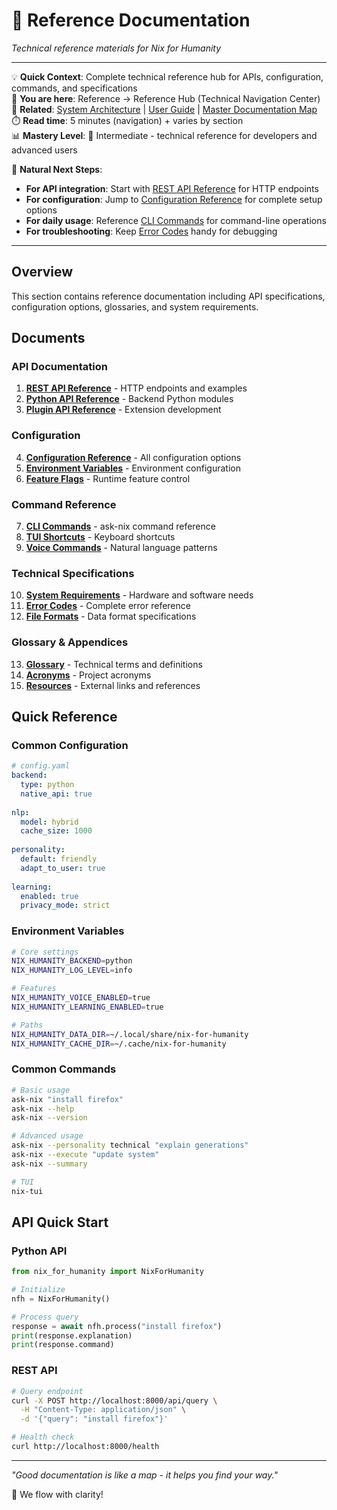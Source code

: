 # 📖 Reference Documentation

*Technical reference materials for Nix for Humanity*

---

💡 **Quick Context**: Complete technical reference hub for APIs, configuration, commands, and specifications  
📍 **You are here**: Reference → Reference Hub (Technical Navigation Center)  
🔗 **Related**: [System Architecture](../02-ARCHITECTURE/01-SYSTEM-ARCHITECTURE.md) | [User Guide](../06-TUTORIALS/USER_GUIDE.md) | [Master Documentation Map](../MASTER_DOCUMENTATION_MAP.md)  
⏱️ **Read time**: 5 minutes (navigation) + varies by section  
📊 **Mastery Level**: 🌿 Intermediate - technical reference for developers and advanced users

🌊 **Natural Next Steps**:
- **For API integration**: Start with [REST API Reference](./01-REST-API.md) for HTTP endpoints
- **For configuration**: Jump to [Configuration Reference](./CONFIGURATION.md) for complete setup options  
- **For daily usage**: Reference [CLI Commands](./01-CLI-COMMANDS.md) for command-line operations
- **For troubleshooting**: Keep [Error Codes](./11-ERROR-CODES.md) handy for debugging

---

## Overview

This section contains reference documentation including API specifications, configuration options, glossaries, and system requirements.

## Documents

### API Documentation
1. **[REST API Reference](./01-REST-API.md)** - HTTP endpoints and examples
2. **[Python API Reference](./02-PYTHON-API.md)** - Backend Python modules
3. **[Plugin API Reference](./03-PLUGIN-API.md)** - Extension development

### Configuration
4. **[Configuration Reference](./04-CONFIGURATION.md)** - All configuration options
5. **[Environment Variables](./05-ENVIRONMENT.md)** - Environment configuration
6. **[Feature Flags](./06-FEATURE-FLAGS.md)** - Runtime feature control

### Command Reference
7. **[CLI Commands](./07-CLI-COMMANDS.md)** - ask-nix command reference
8. **[TUI Shortcuts](./08-TUI-SHORTCUTS.md)** - Keyboard shortcuts
9. **[Voice Commands](./09-VOICE-COMMANDS.md)** - Natural language patterns

### Technical Specifications
10. **[System Requirements](./10-SYSTEM-REQUIREMENTS.md)** - Hardware and software needs
11. **[Error Codes](./11-ERROR-CODES.md)** - Complete error reference
12. **[File Formats](./12-FILE-FORMATS.md)** - Data format specifications

### Glossary & Appendices
13. **[Glossary](./13-GLOSSARY.md)** - Technical terms and definitions
14. **[Acronyms](./14-ACRONYMS.md)** - Project acronyms
15. **[Resources](./15-RESOURCES.md)** - External links and references

## Quick Reference

### Common Configuration
```yaml
# config.yaml
backend:
  type: python
  native_api: true
  
nlp:
  model: hybrid
  cache_size: 1000
  
personality:
  default: friendly
  adapt_to_user: true
  
learning:
  enabled: true
  privacy_mode: strict
```

### Environment Variables
```bash
# Core settings
NIX_HUMANITY_BACKEND=python
NIX_HUMANITY_LOG_LEVEL=info

# Features
NIX_HUMANITY_VOICE_ENABLED=true
NIX_HUMANITY_LEARNING_ENABLED=true

# Paths
NIX_HUMANITY_DATA_DIR=~/.local/share/nix-for-humanity
NIX_HUMANITY_CACHE_DIR=~/.cache/nix-for-humanity
```

### Common Commands
```bash
# Basic usage
ask-nix "install firefox"
ask-nix --help
ask-nix --version

# Advanced usage
ask-nix --personality technical "explain generations"
ask-nix --execute "update system"
ask-nix --summary

# TUI
nix-tui
```

## API Quick Start

### Python API
```python
from nix_for_humanity import NixForHumanity

# Initialize
nfh = NixForHumanity()

# Process query
response = await nfh.process("install firefox")
print(response.explanation)
print(response.command)
```

### REST API
```bash
# Query endpoint
curl -X POST http://localhost:8000/api/query \
  -H "Content-Type: application/json" \
  -d '{"query": "install firefox"}'

# Health check
curl http://localhost:8000/health
```

---

*"Good documentation is like a map - it helps you find your way."*

🌊 We flow with clarity!